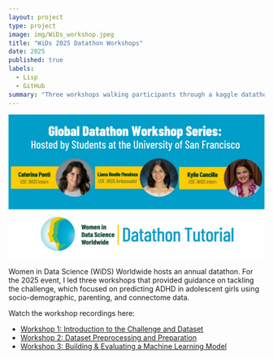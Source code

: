 ```yaml
---
layout: project
type: project
image: img/WiDs_workshop.jpeg
title: "WiDs 2025 Datathon Workshops"
date: 2025
published: true
labels:
  - Lisp
  - GitHub
summary: "Three workshops walking participants through a kaggle datathon."
---
```


<img class="img-fluid" src="../img/WiDs_workshop.jpeg">

Women in Data Science (WiDS) Worldwide hosts an annual datathon. For the 2025 event, I led three workshops that provided guidance on tackling the challenge, which focused on predicting ADHD in adolescent girls using socio-demographic, parenting, and connectome data.

Watch the workshop recordings here:
<ul>
  <li><a href="https://www.youtube.com/watch?v=Lp-4rtCEVKY" target="_blank">Workshop 1: Introduction to the Challenge and Dataset</a></li>
  <li><a href="https://www.youtube.com/watch?v=gicfuCLuosA" target="_blank">Workshop 2: Dataset Preprocessing and Preparation</a></li>
  <li><a href="https://www.youtube.com/watch?v=yGoLwclZyQw" target="_blank">Workshop 3: Building & Evaluating a Machine Learning Model</a></li>
</ul>
